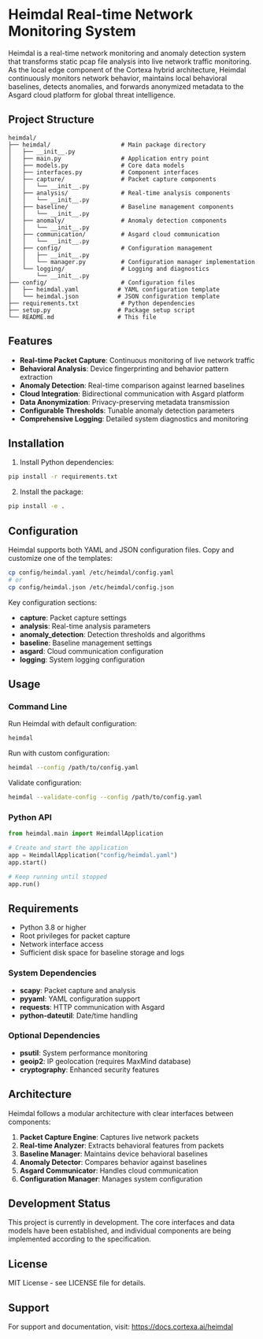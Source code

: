 # Heimdal Real-time Network Monitoring System

Heimdal is a real-time network monitoring and anomaly detection system that transforms static pcap file analysis into live network traffic monitoring. As the local edge component of the Cortexa hybrid architecture, Heimdal continuously monitors network behavior, maintains local behavioral baselines, detects anomalies, and forwards anonymized metadata to the Asgard cloud platform for global threat intelligence.

## Project Structure

```
heimdal/
├── heimdal/                    # Main package directory
│   ├── __init__.py
│   ├── main.py                 # Application entry point
│   ├── models.py               # Core data models
│   ├── interfaces.py           # Component interfaces
│   ├── capture/                # Packet capture components
│   │   └── __init__.py
│   ├── analysis/               # Real-time analysis components
│   │   └── __init__.py
│   ├── baseline/               # Baseline management components
│   │   └── __init__.py
│   ├── anomaly/                # Anomaly detection components
│   │   └── __init__.py
│   ├── communication/          # Asgard cloud communication
│   │   └── __init__.py
│   ├── config/                 # Configuration management
│   │   ├── __init__.py
│   │   └── manager.py          # Configuration manager implementation
│   └── logging/                # Logging and diagnostics
│       └── __init__.py
├── config/                     # Configuration files
│   ├── heimdal.yaml           # YAML configuration template
│   └── heimdal.json           # JSON configuration template
├── requirements.txt            # Python dependencies
├── setup.py                   # Package setup script
└── README.md                  # This file
```

## Features

- **Real-time Packet Capture**: Continuous monitoring of live network traffic
- **Behavioral Analysis**: Device fingerprinting and behavior pattern extraction
- **Anomaly Detection**: Real-time comparison against learned baselines
- **Cloud Integration**: Bidirectional communication with Asgard platform
- **Data Anonymization**: Privacy-preserving metadata transmission
- **Configurable Thresholds**: Tunable anomaly detection parameters
- **Comprehensive Logging**: Detailed system diagnostics and monitoring

## Installation

1. Install Python dependencies:
```bash
pip install -r requirements.txt
```

2. Install the package:
```bash
pip install -e .
```

## Configuration

Heimdal supports both YAML and JSON configuration files. Copy and customize one of the templates:

```bash
cp config/heimdal.yaml /etc/heimdal/config.yaml
# or
cp config/heimdal.json /etc/heimdal/config.json
```

Key configuration sections:
- **capture**: Packet capture settings
- **analysis**: Real-time analysis parameters
- **anomaly_detection**: Detection thresholds and algorithms
- **baseline**: Baseline management settings
- **asgard**: Cloud communication configuration
- **logging**: System logging configuration

## Usage

### Command Line

Run Heimdal with default configuration:
```bash
heimdal
```

Run with custom configuration:
```bash
heimdal --config /path/to/config.yaml
```

Validate configuration:
```bash
heimdal --validate-config --config /path/to/config.yaml
```

### Python API

```python
from heimdal.main import HeimdallApplication

# Create and start the application
app = HeimdallApplication("config/heimdal.yaml")
app.start()

# Keep running until stopped
app.run()
```

## Requirements

- Python 3.8 or higher
- Root privileges for packet capture
- Network interface access
- Sufficient disk space for baseline storage and logs

### System Dependencies

- **scapy**: Packet capture and analysis
- **pyyaml**: YAML configuration support
- **requests**: HTTP communication with Asgard
- **python-dateutil**: Date/time handling

### Optional Dependencies

- **psutil**: System performance monitoring
- **geoip2**: IP geolocation (requires MaxMind database)
- **cryptography**: Enhanced security features

## Architecture

Heimdal follows a modular architecture with clear interfaces between components:

1. **Packet Capture Engine**: Captures live network packets
2. **Real-time Analyzer**: Extracts behavioral features from packets
3. **Baseline Manager**: Maintains device behavioral baselines
4. **Anomaly Detector**: Compares behavior against baselines
5. **Asgard Communicator**: Handles cloud communication
6. **Configuration Manager**: Manages system configuration

## Development Status

This project is currently in development. The core interfaces and data models have been established, and individual components are being implemented according to the specification.

## License

MIT License - see LICENSE file for details.

## Support

For support and documentation, visit: https://docs.cortexa.ai/heimdal